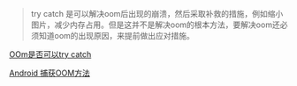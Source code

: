 
> try catch 是可以解决oom后出现的崩溃，然后采取补救的措施，例如缩小图片，减少内存占用。但是这并不是解决oom的根本方法，要解决oom还必须知道oom的出现原因，来提前做出应对措施。


[OOm是否可以try catch](https://blog.csdn.net/gvvbn/article/details/79454701)

[Android 捕获OOM方法](https://blog.csdn.net/Mr_LiaBill/article/details/50209617)

